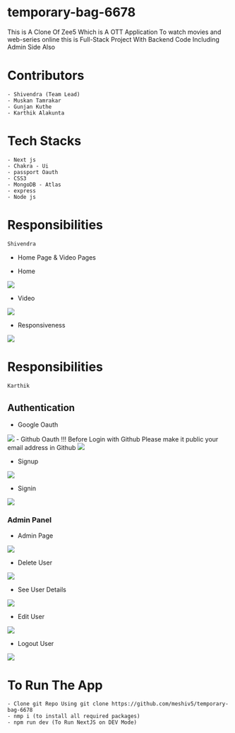 # temporary-bag-6678
This is A Clone Of Zee5 Which is A OTT Application To watch movies and web-series online this is Full-Stack Project With Backend Code Including Admin Side Also

# Contributors
```
- Shivendra (Team Lead)
- Muskan Tamrakar
- Gunjan Kuthe  
- Karthik Alakunta  
```

# Tech Stacks

```
- Next js
- Chakra - Ui
- passport Oauth
- CSS3
- MongoDB - Atlas
- express
- Node js
```
# Responsibilities
```javascript
Shivendra
```

  - Home Page & Video Pages
  
  - Home
  <img src="https://i.ibb.co/kmD1GGb/ss1.png"/>
  
  - Video
  <img src="https://i.ibb.co/2sdmh88/ss2.png" />
  
  - Responsiveness
  <img src="https://i.ibb.co/YyTHy6z/ss3.png" />
    
    

  


# Responsibilities
```javascript
Karthik
```
## Authentication
  - Google Oauth
  <img src="https://i.ibb.co/F881V4T/image.png" />
  - Github Oauth      !!! Before Login with Github Please make it public your email address in Github
  <img src="https://i.ibb.co/3msv7F2/image.png"/>
  
  - Signup
  <img src="https://i.ibb.co/0yL31GJ/image.png" />
  
  - Signin
  <img src="https://i.ibb.co/g7Y9nLh/image.png"/>
    
    
### Admin Panel
  - Admin Page
  <img src="https://i.ibb.co/qWLh5bb/image.png" />
  
  - Delete User
  <img src="https://i.ibb.co/3fzsFhN/image.png" />
  
  - See User Details
  <img src="https://i.ibb.co/TMHVGV0/image.png" />
  
  - Edit User
  <img src="https://i.ibb.co/8Db47JJ/image.png" />
  
  - Logout User
  <img src="https://i.ibb.co/nn9HnY2/image.png" />
  

  # To Run The App
```
- Clone git Repo Using git clone https://github.com/meshiv5/temporary-bag-6678
- nmp i (to install all required packages)
- npm run dev (To Run NextJS on DEV Mode)
```
